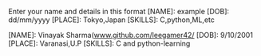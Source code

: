 Enter your name and details in this format
[NAME]: example
[DOB]: dd/mm/yyyy
[PLACE]: Tokyo,Japan
[SKILLS]: C,python,ML,etc


[NAME]: Vinayak Sharma(www.github.com/leegamer42/
[DOB]: 9/10/2001
[PLACE]: Varanasi,U.P
[SKILLS]: C and python-learning
